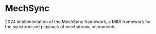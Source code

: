 # MechSync

2024 implementation of the MechSync framework, a MIDI framework for the synchronised playback of mechatronic instruments.
